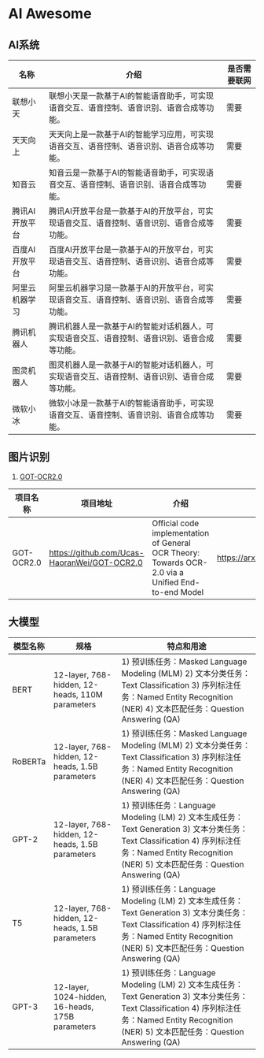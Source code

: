 # AI Awesome

## AI系统

| 名称 | 介绍 | 是否需要联网 |
| --- | --- | --- |
| 联想小天 | 联想小天是一款基于AI的智能语音助手，可实现语音交互、语音控制、语音识别、语音合成等功能。 | 需要 |
| 天天向上 | 天天向上是一款基于AI的智能学习应用，可实现语音交互、语音控制、语音识别、语音合成等功能。 | 需要 |
| 知音云 | 知音云是一款基于AI的智能语音助手，可实现语音交互、语音控制、语音识别、语音合成等功能。 | 需要 |
| 腾讯AI开放平台 | 腾讯AI开放平台是一款基于AI的开放平台，可实现语音交互、语音控制、语音识别、语音合成等功能。 | 需要 |
| 百度AI开放平台 | 百度AI开放平台是一款基于AI的开放平台，可实现语音交互、语音控制、语音识别、语音合成等功能。 | 需要 |
| 阿里云机器学习 | 阿里云机器学习是一款基于AI的开放平台，可实现语音交互、语音控制、语音识别、语音合成等功能。 | 需要 |
| 腾讯机器人 | 腾讯机器人是一款基于AI的智能对话机器人，可实现语音交互、语音控制、语音识别、语音合成等功能。 | 需要 |
| 图灵机器人 | 图灵机器人是一款基于AI的智能对话机器人，可实现语音交互、语音控制、语音识别、语音合成等功能。 | 需要 |
| 微软小冰 | 微软小冰是一款基于AI的智能语音助手，可实现语音交互、语音控制、语音识别、语音合成等功能。 | 需要 |

## 图片识别

1. [GOT-OCR2.0](https://github.com/Ucas-HaoranWei/GOT-OCR2.0)

| 项目名称 | 项目地址 | 介绍 | 论文 |
| --- | --- | --- | --- |
| GOT-OCR2.0 | https://github.com/Ucas-HaoranWei/GOT-OCR2.0 | Official code implementation of General OCR Theory: Towards OCR-2.0 via a Unified End-to-end Model | https://arxiv.org/abs/2409.01704 |


## 大模型

| 模型名称 | 规格 | 特点和用途 |
| --- | --- | --- |
| BERT | 12-layer, 768-hidden, 12-heads, 110M parameters | 1) 预训练任务：Masked Language Modeling (MLM) 2) 文本分类任务：Text Classification 3) 序列标注任务：Named Entity Recognition (NER) 4) 文本匹配任务：Question Answering (QA) |
| RoBERTa | 12-layer, 768-hidden, 12-heads, 1.5B parameters | 1) 预训练任务：Masked Language Modeling (MLM) 2) 文本分类任务：Text Classification 3) 序列标注任务：Named Entity Recognition (NER) 4) 文本匹配任务：Question Answering (QA) |
| GPT-2 | 12-layer, 768-hidden, 12-heads, 1.5B parameters | 1) 预训练任务：Language Modeling (LM) 2) 文本生成任务：Text Generation 3) 文本分类任务：Text Classification 4) 序列标注任务：Named Entity Recognition (NER) 5) 文本匹配任务：Question Answering (QA) |
| T5 | 12-layer, 768-hidden, 12-heads, 1.5B parameters | 1) 预训练任务：Language Modeling (LM) 2) 文本生成任务：Text Generation 3) 文本分类任务：Text Classification 4) 序列标注任务：Named Entity Recognition (NER) 5) 文本匹配任务：Question Answering (QA) |
| GPT-3 | 12-layer, 1024-hidden, 16-heads, 175B parameters | 1) 预训练任务：Language Modeling (LM) 2) 文本生成任务：Text Generation 3) 文本分类任务：Text Classification 4) 序列标注任务：Named Entity Recognition (NER) 5) 文本匹配任务：Question Answering (QA) |